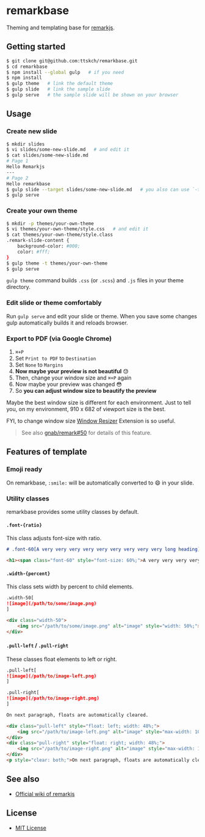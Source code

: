 # remarkbase

Theming and templating base for [remarkjs](https://github.com/gnab/remark).

## Getting started

```bash
$ git clone git@github.com:ttskch/remarkbase.git
$ cd remarkbase
$ npm install --global gulp   # if you need
$ npm install
$ gulp theme   # link the default theme
$ gulp slide   # link the sample slide
$ gulp serve   # the sample slide will be shown on your browser
```

## Usage

### Create new slide

```bash
$ mkdir slides
$ vi slides/some-new-slide.md   # and edit it
$ cat slides/some-new-slide.md
# Page 1
Hello Remarkjs
---
# Page 2
Hello remarkbase
$ gulp slide --target slides/some-new-slide.md   # you also can use `-t` instead of `--target`
$ gulp serve
```

### Create your own theme

```bash
$ mkdir -p themes/your-own-theme
$ vi themes/your-own-theme/style.css   # and edit it
$ cat themes/your-own-theme/style.class
.remark-slide-content {
    background-color: #000;
    color: #fff;
}
$ gulp theme -t themes/your-own-theme
$ gulp serve
```

`gulp theme` command builds `.css` (or `.scss`) and `.js` files in your theme directory.

### Edit slide or theme comfortably

Run `gulp serve` and edit your slide or theme. When you save some changes gulp automatically builds it and reloads browser.

### Export to PDF (via Google Chrome)

1. `⌘+P`
2. Set `Print to PDF` to `Destination`
3. Set `None` to `Margins`
4. **Now maybe your preview is not beautiful** :sweat:
5. Then, change your window size and `⌘+P` again
6. Now maybe your preview was changed :flushed:
7. So **you can adjust window size to beautify the preview**

Maybe the best window size is different for each environment. Just to tell you, on my environment, 910 x 682 of viewport size is the best.

FYI, to change window size [Window Resizer](https://chrome.google.com/webstore/detail/window-resizer/kkelicaakdanhinjdeammmilcgefonfh) Extension is so useful.

> See also [gnab/remark#50](https://github.com/gnab/remark/issues/50) for details of this feature.

## Features of template

### Emoji ready

On remarkbase, `:smile:` will be automatically converted to :smile: in your slide.

### Utility classes

remarkbase provides some utility classes by default.

#### `.font-{ratio}`

This class adjusts font-size with ratio.

```markdown
# .font-60[A very very very very very very very very very long heading]
```
```html
<h1><span class="font-60" style="font-size: 60%;">A very very very very very very very very very long heading</span></h1>
```

#### `.width-{percent}`

This class sets width by percent to child elements.

```markdown
.width-50[
![image](/path/to/some/image.png)
]
```
```html
<div class="width-50">
    <img src="/path/to/some/image.png" alt="image" style="width: 50%;">
</div>
```

#### `.pull-left` / `.pull-right`

These classes float elements to left or right.

```markdown
.pull-left[
![image](/path/to/image-left.png)
]

.pull-right[
![image](/path/to/image-right.png)
]

On next paragraph, floats are automatically cleared.
```

```html
<div class="pull-left" style="float: left; width: 48%;">
    <img src="/path/to/image-left.png" alt="image" style="max-width: 100%;">
</div>
<div class="pull-right" style="float: right; width: 48%;">
    <img src="/path/to/image-right.png" alt="image" style="max-width: 100%;">
</div>
<p style="clear: both;">On next paragraph, floats are automatically cleared.</p>
```

## See also

* [Official wiki of remarkjs](https://github.com/gnab/remark/wiki)

## License

* [MIT License](./LICENSE)
